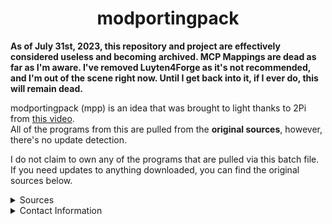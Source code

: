 <center>
  <h1 align="center">modportingpack</h1>
</center>

**As of July 31st, 2023, this repository and project are effectively considered useless and becoming archived. MCP Mappings are dead as far as I'm aware. I've removed Luyten4Forge as it's not recommended, and I'm out of the scene right now. Until I get back into it, if I ever do, this will remain dead.**

modportingpack (mpp) is an idea that was brought to light thanks to 2Pi from [this video](https://yewtu.be/watch?v=buQUGhM_ufc). <br>
All of the programs from this are pulled from the **original sources**, however, there's no update detection. <br>

I do not claim to own any of the programs that are pulled via this batch file. <br>
If you need updates to anything downloaded, you can find the original sources below. <br>
<details>
   <summary>Sources</summary>
  
**⚠️ Due to Oracle switching to a sign-in system, I cannot pull the JDK from their website.** <br>
To download, you must go to the [official website](https://www.oracle.com/java/technologies/javase/javase-jdk8-downloads.html) and login or create an Oracle account. <br>
- [Bearded Octo Nemesis 2](https://github.com/tterrag1098/BON2)
- [Luyten](https://github.com/deathmarine/Luyten)
- [Eclipse IDE](http://www.eclipse.org)
- [IntelliJ IDE](https://www.jetbrains.com/idea/download/) **(HIGHLY RECOMMENDED)**
- [Forge MDKs](https://files.minecraftforge.net)
</details>

<details>
   <summary>Contact Information</summary>
  
- discord: uchks
- x: [@nunchuchks](https://x.com/nunchuchks)
</details>
